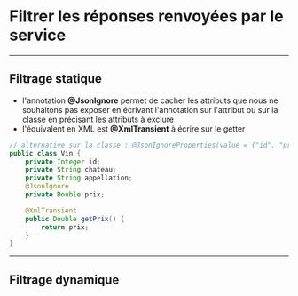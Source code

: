 # Filtrer les réponses renvoyées par le service

----

## Filtrage statique

- l'annotation **@JsonIgnore** permet de cacher les attributs que nous ne souhaitons pas exposer en écrivant l'annotation sur l'attribut ou sur la classe en précisant les attributs à exclure
- l'équivalent en XML est **@XmlTransient** à écrire sur le getter

```java
// alternative sur la classe : @JsonIgnoreProperties(value = {"id", "prix"})
public class Vin {
	private Integer id;
	private String chateau;
	private String appellation;
	@JsonIgnore
	private Double prix;

	@XmlTransient
	public Double getPrix() {
		return prix;
	}
}
```

----

## Filtrage dynamique